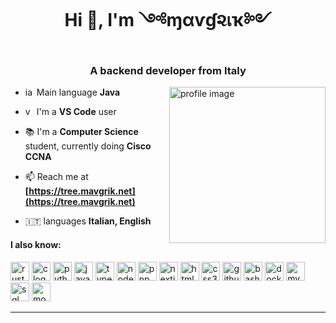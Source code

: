 <h1 align="center">Hi 👋, I'm ༺ɱαѵɠ૨เҡ༻</h1>
<h3 align="center">A backend developer from Italy</h3>

<img align="right" height="250" alt="profile image" src="https://avatars.githubusercontent.com/u/79848516?v=4">

<div align="left">

  - <img src="https://cdn.jsdelivr.net/gh/devicons/devicon/icons/java/java-original.svg" alt="java logo" style="width: 1em; height: 1em;"/> Main language **Java**

  - <img src="https://cdn.jsdelivr.net/gh/devicons/devicon/icons/vscode/vscode-original.svg" alt="vscode logo" style="width: 1em; height: 1em;"/> I'm a **VS Code** user

  - 📚 I'm a **Computer Science** student, currently doing **Cisco CCNA**

  - 📫 Reach me at **[https://tree.mavgrik.net](https://tree.mavgrik.net)**

  - 🇮🇹 languages **Italian, English**

  <!-- - 📄 Know about my experiences **[https://mavgrik.net](https://mavgrik.net)** -->

</div>
<h4>I also know:</h4>
<div>
  <img src="https://cdn.jsdelivr.net/gh/devicons/devicon/icons/rust/rust-original.svg" height="30" alt="rust logo"/>
  <img src="https://cdn.jsdelivr.net/gh/devicons/devicon/icons/c/c-original.svg" height="30" alt="c logo"/>
  <img src="https://cdn.jsdelivr.net/gh/devicons/devicon/icons/python/python-original.svg" height="30" alt="python logo"/>
  <img src="https://cdn.jsdelivr.net/gh/devicons/devicon/icons/javascript/javascript-original.svg" height="30" alt="javascript logo"/>
  <img src="https://cdn.jsdelivr.net/gh/devicons/devicon/icons/typescript/typescript-original.svg" height="30" alt="typescript logo"/>
  <img src="https://cdn.jsdelivr.net/gh/devicons/devicon/icons/nodejs/nodejs-original.svg" height="30" alt="nodejs logo"/>
  <img src="https://cdn.jsdelivr.net/gh/devicons/devicon/icons/pnpm/pnpm-original.svg" height="30" alt="pnpm logo"/>
  <img src="https://cdn.jsdelivr.net/gh/devicons/devicon/icons/nextjs/nextjs-original.svg" height="30" alt="nextjs logo"/>
  <img src="https://cdn.jsdelivr.net/gh/devicons/devicon/icons/html5/html5-original.svg" height="30" alt="html5 logo"/>
  <img src="https://cdn.jsdelivr.net/gh/devicons/devicon/icons/css3/css3-original.svg" height="30" alt="css3 logo"/>
  <img src="https://cdn.jsdelivr.net/gh/devicons/devicon/icons/github/github-original.svg" height="30" alt="github logo"/>
  <img src="https://cdn.jsdelivr.net/gh/devicons/devicon/icons/bash/bash-original.svg" height="30" alt="bash logo"/>
  <img src="https://cdn.jsdelivr.net/gh/devicons/devicon/icons/docker/docker-original.svg" height="30" alt="docker logo"/>
  <img src="https://cdn.jsdelivr.net/gh/devicons/devicon/icons/mysql/mysql-original.svg" height="30" alt="mysql logo"/>
  <img src="https://cdn.jsdelivr.net/gh/devicons/devicon/icons/microsoftsqlserver/microsoftsqlserver-plain.svg" height="30" alt="sql server logo"/>
  <img src="https://cdn.jsdelivr.net/gh/devicons/devicon/icons/mongodb/mongodb-original.svg" height="30" alt="mongodb logo"/>
</div>

---
